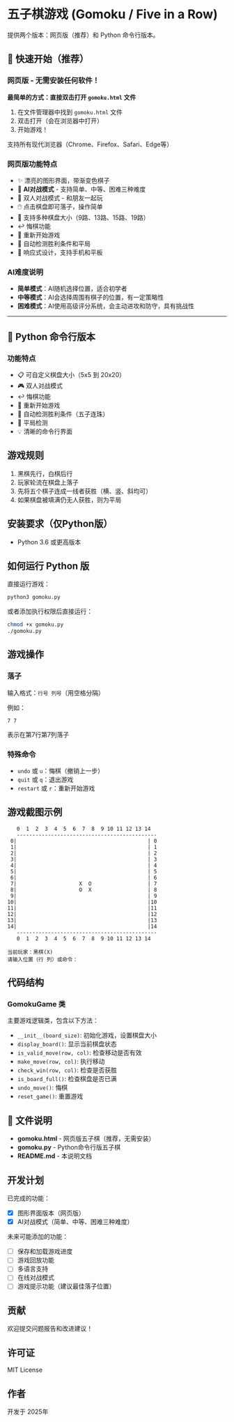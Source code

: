# 五子棋游戏 (Gomoku / Five in a Row)

提供两个版本：网页版（推荐）和 Python 命令行版本。

## 🌟 快速开始（推荐）

### 网页版 - 无需安装任何软件！

**最简单的方式：直接双击打开 `gomoku.html` 文件**

1. 在文件管理器中找到 `gomoku.html` 文件
2. 双击打开（会在浏览器中打开）
3. 开始游戏！

支持所有现代浏览器（Chrome、Firefox、Safari、Edge等）

### 网页版功能特点

- ✨ 漂亮的图形界面，带渐变色棋子
- 🤖 **AI对战模式** - 支持简单、中等、困难三种难度
- 👥 双人对战模式 - 和朋友一起玩
- 🖱️ 点击棋盘即可落子，操作简单
- 📱 支持多种棋盘大小（9路、13路、15路、19路）
- ↩️ 悔棋功能
- 🔄 重新开始游戏
- 🎯 自动检测胜利条件和平局
- 📐 响应式设计，支持手机和平板

### AI难度说明

- **简单模式**：AI随机选择位置，适合初学者
- **中等模式**：AI会选择周围有棋子的位置，有一定策略性
- **困难模式**：AI使用高级评分系统，会主动进攻和防守，具有挑战性

---

## 🐍 Python 命令行版本

### 功能特点

- 📋 可自定义棋盘大小（5x5 到 20x20）
- 🎮 双人对战模式
- ↩️ 悔棋功能
- 🔄 重新开始游戏
- 🎯 自动检测胜利条件（五子连珠）
- 🤝 平局检测
- 💡 清晰的命令行界面

## 游戏规则

1. 黑棋先行，白棋后行
2. 玩家轮流在棋盘上落子
3. 先将五个棋子连成一线者获胜（横、竖、斜均可）
4. 如果棋盘被填满仍无人获胜，则为平局

## 安装要求（仅Python版）

- Python 3.6 或更高版本

## 如何运行 Python 版

直接运行游戏：

```bash
python3 gomoku.py
```

或者添加执行权限后直接运行：

```bash
chmod +x gomoku.py
./gomoku.py
```

## 游戏操作

### 落子

输入格式：`行号 列号`（用空格分隔）

例如：
```
7 7
```
表示在第7行第7列落子

### 特殊命令

- `undo` 或 `u`：悔棋（撤销上一步）
- `quit` 或 `q`：退出游戏
- `restart` 或 `r`：重新开始游戏

## 游戏截图示例

```
   0  1  2  3  4  5  6  7  8  9 10 11 12 13 14
   ---------------------------------------------
 0|                                          | 0
 1|                                          | 1
 2|                                          | 2
 3|                                          | 3
 4|                                          | 4
 5|                                          | 5
 6|                                          | 6
 7|                    X  O                  | 7
 8|                    O  X                  | 8
 9|                                          | 9
10|                                          |10
11|                                          |11
12|                                          |12
13|                                          |13
14|                                          |14
   ---------------------------------------------
   0  1  2  3  4  5  6  7  8  9 10 11 12 13 14

当前玩家：黑棋(X)
请输入位置（行 列）或命令：
```

## 代码结构

### GomokuGame 类

主要游戏逻辑类，包含以下方法：

- `__init__(board_size)`: 初始化游戏，设置棋盘大小
- `display_board()`: 显示当前棋盘状态
- `is_valid_move(row, col)`: 检查移动是否有效
- `make_move(row, col)`: 执行移动
- `check_win(row, col)`: 检查是否获胜
- `is_board_full()`: 检查棋盘是否已满
- `undo_move()`: 悔棋
- `reset_game()`: 重置游戏

## 📁 文件说明

- **gomoku.html** - 网页版五子棋（推荐，无需安装）
- **gomoku.py** - Python命令行版五子棋
- **README.md** - 本说明文档

## 开发计划

已完成的功能：

- [x] 图形界面版本（网页版）
- [x] AI对战模式（简单、中等、困难三种难度）

未来可能添加的功能：

- [ ] 保存和加载游戏进度
- [ ] 游戏回放功能
- [ ] 多语言支持
- [ ] 在线对战模式
- [ ] 游戏提示功能（建议最佳落子位置）

## 贡献

欢迎提交问题报告和改进建议！

## 许可证

MIT License

## 作者

开发于 2025年

